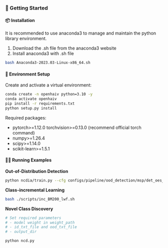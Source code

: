 
### 🚀 Getting Started

#### 📦 Installation
It is recommended to use anaconda3 to manage and maintain the python library environment.

1. Download the .sh file from the anaconda3 website
2. Install anaconda3 with .sh file

```bash
bash Anaconda3-2023.03-Linux-x86_64.sh
```

#### 🔧 Environment Setup
Create and activate a virtual environment:
```bash
conda create -n openhaiv python=3.10 -y
conda activate openhaiv
pip install -r requirements.txt
python setup.py install
```

Required packages:
* pytorch>=1.12.0 torchvision>=0.13.0 (recommend official torch command)
* numpy>=1.26.4
* scipy>=1.14.0
* scikit-learn>=1.5.1

#### 🏃‍♂️ Running Examples
**Out-of-Distribution Detection**
```bash
python ncdia/train.py --cfg configs/pipeline/ood_detection/msp/det_oes_rn50_msp_train.yaml --opts device='cuda:0'
```

**Class-incremental Learning**
```bash
bash ./scripts/inc_BM200_lwf.sh  
```

**Novel Class Discovery**
```bash
# Set required parameters
# - model weight in weight_path
# - id_txt_file and ood_txt_file
# - output_dir

python ncd.py
```